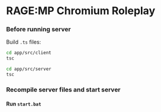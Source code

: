 # RAGE:MP Chromium Roleplay

### Before running server
Build `.ts` files:
``` bash
cd app/src/client
tsc
```
``` bash
cd app/src/server
tsc
```

### Recompile server files and start server
#### **Run `start.bat`**
